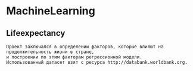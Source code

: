 # MachineLearning

## Lifeexpectancy
    Проект заключался в определении факторов, которые влияют на продолжительность жизни в стране,
    и построении по этим факторам регрессионной модели.
    Использованный датасет взят c ресурса http://databank.worldbank.org.
